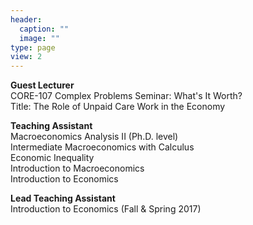 ```yaml
---
header:
  caption: ""
  image: ""
type: page
view: 2
---
```



**Guest Lecturer** <br />
CORE-107 Complex Problems Seminar: What's It Worth? <br />
Title: The Role of Unpaid Care Work in the Economy 

**Teaching Assistant** <br />
Macroeconomics Analysis II (Ph.D. level)   <br />
Intermediate Macroeconomics with Calculus <br />
Economic Inequality <br />
Introduction to Macroeconomics <br />
Introduction to Economics <br />
 
**Lead Teaching Assistant** <br />
Introduction to Economics (Fall & Spring 2017)



